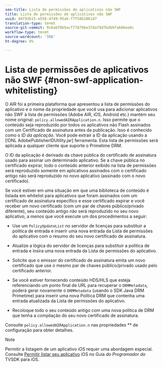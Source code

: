 ```yaml
---
seo-title: Lista de permissões de aplicativos não SWF
title: Lista de permissões de aplicativos não SWF
uuid: d4f93b15-e556-4749-95ab-f7f58b1061d7
translation-type: tm+mt
source-git-commit: 9c6a6f0b5ecff78796e37daf9d7bdb9fa686ee0c
workflow-type: tm+mt
source-wordcount: '356'
ht-degree: 0%

---
```



# Lista de permissões de aplicativos não SWF {#non-swf-application-whitelisting}

O AIR foi a primeira plataforma que apresentou a lista de permissões do aplicativo e o nome da propriedade que você usa para adicionar aplicativos não SWF à lista de permissões (Adobe AIR, iOS, Android etc.) mantém seu nome original: `policy.allowedAIRApplication.n`. Isso permite que o conteúdo seja reproduzido por todos os aplicativos não Flash assinados com um Certificado de assinatura antes da publicação. Isso é conhecido como o *ID da aplicação*. Você pode extrair a ID da aplicação usando a [!DNL AdobePublisherIDUtility.jar] ferramenta. Esta lista de permissões será aplicada a qualquer cliente que suporte o Primetime DRM.

O ID da aplicação é derivado da chave pública do certificado de assinatura usado para assinar um determinado aplicativo. Se a chave pública no certificado expirar, todo o conteúdo anterior exibido na lista de permissões será reproduzido somente em aplicativos assinados com o certificado antigo não será reproduzido no novo aplicativo (assinado com o novo certificado).

Se você estiver em uma situação em que uma biblioteca de conteúdo é listada em whitelist para aplicativos que foram assinados com um certificado de assinatura específico e esse certificado expirar e você receber um novo certificado (com um par de chaves público/privado diferente), seu conteúdo antigo não será reproduzido no seu novo aplicativo, a *menos* que você execute um dos procedimentos a seguir:

* Use um `PolicyUpdateList` no servidor de licenças para substituir a política de entrada e inserir uma nova entrada da Lista de permissões do aplicativo com o resumo do seu novo certificado de assinatura.
* Atualize a lógica do servidor de licenças para substituir a política de entrada e insira uma nova entrada da Lista de permissões do aplicativo.
* Solicite que o emissor do certificado de assinatura emita um novo certificado que use o mesmo par de chaves público/privado usado pelo certificado anterior.
* Se você estiver fornecendo conteúdo HDS/HLS que esteja referenciando um ponto final de URL para recuperar o `DRMMetadata`, poderá gerar novamente o `DRMMetadata` (usando o SDK Java DRM Primetime) para inserir uma nova Política DRM que contenha uma entrada atualizada da Lista de permissões do aplicativo.

* Recoloque todo o seu conteúdo antigo com uma nova política de DRM que tenha a compilação do seu novo certificado de assinatura.

Consulte `policy.allowedAIRApplication.n` nas propriedades ** de configuração para obter detalhes.

>[!NOTE]
>
>Permitir a listagem de um aplicativo iOS requer uma abordagem especial. Consulte [Permitir listar seu aplicativo](../../../../../programming/tvsdk-3x-ios-prog/ios-3x-drm-content-security/ios-3x-allowlist-your-ios-application.md) iOS no Guia *do Programador do* TVSDK para iOS.
